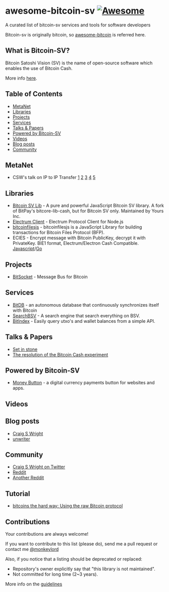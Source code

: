 # awesome-bitcoin-sv [![Awesome](https://cdn.rawgit.com/sindresorhus/awesome/d7305f38d29fed78fa85652e3a63e154dd8e8829/media/badge.svg)](https://github.com/sindresorhus/awesome)
A curated list of bitcoin-sv services and tools for software developers

Bitcoin-sv is originally bitcoin, so [awesome-bitcoin](https://github.com/igorbarinov/awesome-bitcoin) is referred here.

## What is Bitcoin-SV?

Bitcoin Satoshi Vision (SV) is the name of open-source software which enables the use of Bitcoin Cash.

More info [here](https://bitcoinsv.io).

## Table of Contents

<!-- MarkdownTOC depth=4 -->
- [MetaNet](#metanet)
- [Libraries](#libraries)
- [Projects](#projects)
- [Services](#services)
- [Talks & Papers](#talks-and-papers)
- [Powered by Bitcoin-SV](#bsv-powered-by)
- [Videos](#videos)
- [Blog posts](#blogs)
- [Community](#community)

<!-- /MarkdownTOC -->

<a name="metanet" />

## MetaNet
* CSW's talk on IP to IP Transfer [1](https://medium.com/@craig_10243/p2p-and-returning-ip-and-domain-based-transfers-9943d32bd38e) [2](https://medium.com/@craig_10243/bitcoin-as-the-base-layer-cff28c5dab9c) [3](https://medium.com/@craig_10243/ipv6-with-cga-and-bitcoin-a761d0185d5d) [4](https://medium.com/@craig_10243/the-secure-bitcoin-internet-2f589d81890f) [5](https://medium.com/@craig_10243/nsequence-and-p2p-exchange-9e4cbf32124c)

<a name="libraries" />

## Libraries
* [Bitcoin SV Lib](https://github.com/moneybutton/bsv) - A pure and powerful JavaScript Bitcoin SV library. A fork of BitPay's bitcore-lib-cash, but for Bitcoin SV only. Maintained by Yours Inc.
* [Electrum Client](https://github.com/you21979/node-electrum-client) - Electrum Protocol Client for Node.js
* [bitcoinfilesjs](https://github.com/simpleledger/bitcoinfilesjs) - bitcoinfilesjs is a JavaScript Library for building transactions for Bitcoin Files Protocol (BFP).
* ECIES - Encrypt message with Bitcoin PublicKey, decrypt it with PrivateKey. BIE1 format, Electrum/Electron Cash Compatible. [Javascript](https://github.com/monkeylord/electrum-ecies)/[Go](https://github.com/gitzhou/bitcoin-ecies)

<a name="projects" />

## Projects
* [BitSocket](https://bitsocket.org) - Message Bus for Bitcoin

<a name="services" />

## Services
* [BitDB](https://bitdb.network/) - an autonomous database that continuously synchronizes itself with Bitcoin
* [SearchBSV](http://www.searchbsv.com/) - A search engine that search everything on BSV.
* [BitIndex](http://www.bitindex.network/) - Easily query utxo's and wallet balances from a simple API.

<a name="talks-and-papers" />

## Talks & Papers
* [Set in stone](https://medium.com/@craig_10243/set-in-stone-7ebc9d31500e)
* [The resolution of the Bitcoin Cash experiment](https://medium.com/@_unwriter/the-resolution-of-the-bitcoin-cash-experiment-52b86d8cd187)

<a name="bsv-powered-by" />

## Powered by Bitcoin-SV
* [Money Button](https://www.moneybutton.com/) - a digital currency payments button for websites and apps.

<a name="videos" />

## Videos

<a name="blogs" />

## Blog posts
* [Craig S Wright](https://medium.com/@craig_10243)
* [unwriter](https://medium.com/@_unwriter)

<a name="community" />

## Community
* [Craig S Wright on Twitter](https://twitter.com/proffaustus)
* [Reddit](https://www.reddit.com/r/bitcoinsv)
* [Another Reddit](https://www.reddit.com/r/bitcoincashsv)

<a name="tutorial" />

## Tutorial
* [bitcoins  the hard way: Using the raw Bitcoin protocol](http://www.righto.com/2014/02/bitcoins-hard-way-using-raw-bitcoin.html)

<a name="contributions" />

## Contributions
Your contributions are always welcome!

If you want to contribute to this list (please do), send me a pull request or contact me [@monkeylord](https://github.com/monkeylord)

Also, if you notice that a listing should be deprecated or replaced:

* Repository's owner explicitly say that "this library is not maintained".
* Not committed for long time (2~3 years).

More info on the [guidelines](https://github.com/monkeylord/awesome-bitcoin-sv/blob/master/CONTRIBUTING.md)
